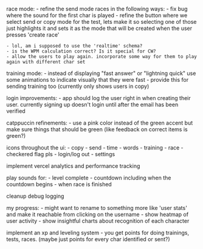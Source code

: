 race mode: 
    - refine the send mode races in the following ways:
        - fix bug where the sound for the first char is played
    - refine the button where we select send or copy mode for the test, lets make it so selecting one of those just highlights it and sets it as the mode that will be created when the user presses 'create race'

    - lol, am i supposed to use the 'realtime' schema?
    - is the WPM calculation correct? Is it special for CW?
    - allow the users to play again. incorporate some way for them to play again with different char set

training mode:
    - instead of displaying "fast answer" or "lightning quick" use some animations to indicate visually that they were fast
    - provide this for sending training too (currently only shows users in copy)

login improvements:
    - app should log the user right in when creating their user. currently signing up doesn't login until after the email has been verified

catppuccin refinements:
    - use a pink color instead of the green accent but make sure things that should be green (like feedback on correct items is green?)

icons throughout the ui:
    - copy
    - send
    - time
    - words
    - training
    - race - checkered flag pls
    - login/log out
    - settings

implement vercel analytics and performance tracking

play sounds for:
    - level complete
    - countdown including when the countdown begins
    - when race is finished

cleanup debug logging

my progress:
    - might want to rename to something more like 'user stats' and make it reachable from clicking on the username
    - show heatmap of user activity
    - show insightful charts about recognition of each character

implement an xp and leveling system
    - you get points for doing trainings, tests, races. (maybe just points for every char identified or sent?)